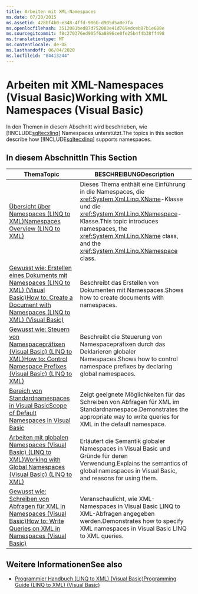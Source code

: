 ```yaml
---
title: Arbeiten mit XML-Namespaces
ms.date: 07/20/2015
ms.assetid: 428bf4b0-e348-4ffd-986b-d905d5a0e7fa
ms.openlocfilehash: 3512081bed87d752083e41d769edceb87b1e688e
ms.sourcegitcommit: f8c270376ed905f6a8896ce0fe25b4f4b38ff498
ms.translationtype: MT
ms.contentlocale: de-DE
ms.lasthandoff: 06/04/2020
ms.locfileid: "84413244"
---
```

# <a name="working-with-xml-namespaces-visual-basic"></a><span data-ttu-id="5e2b5-102">Arbeiten mit XML-Namespaces (Visual Basic)</span><span class="sxs-lookup"><span data-stu-id="5e2b5-102">Working with XML Namespaces (Visual Basic)</span></span>
<span data-ttu-id="5e2b5-103">In den Themen in diesem Abschnitt wird beschrieben, wie [!INCLUDE[sqltecxlinq](~/includes/sqltecxlinq-md.md)] Namespaces unterstützt.</span><span class="sxs-lookup"><span data-stu-id="5e2b5-103">The topics in this section describe how [!INCLUDE[sqltecxlinq](~/includes/sqltecxlinq-md.md)] supports namespaces.</span></span>  
  
## <a name="in-this-section"></a><span data-ttu-id="5e2b5-104">In diesem Abschnitt</span><span class="sxs-lookup"><span data-stu-id="5e2b5-104">In This Section</span></span>  
  
|<span data-ttu-id="5e2b5-105">Thema</span><span class="sxs-lookup"><span data-stu-id="5e2b5-105">Topic</span></span>|<span data-ttu-id="5e2b5-106">BESCHREIBUNG</span><span class="sxs-lookup"><span data-stu-id="5e2b5-106">Description</span></span>|  
|-----------|-----------------|  
|[<span data-ttu-id="5e2b5-107">Übersicht über Namespaces (LINQ to XML)</span><span class="sxs-lookup"><span data-stu-id="5e2b5-107">Namespaces Overview (LINQ to XML)</span></span>](namespaces-overview-linq-to-xml.md)|<span data-ttu-id="5e2b5-108">Dieses Thema enthält eine Einführung in die Namespaces, die <xref:System.Xml.Linq.XName>-Klasse und die <xref:System.Xml.Linq.XNamespace>-Klasse.</span><span class="sxs-lookup"><span data-stu-id="5e2b5-108">This topic introduces namespaces, the <xref:System.Xml.Linq.XName> class, and the <xref:System.Xml.Linq.XNamespace> class.</span></span>|  
|[<span data-ttu-id="5e2b5-109">Gewusst wie: Erstellen eines Dokuments mit Namespaces (LINQ to XML) (Visual Basic)</span><span class="sxs-lookup"><span data-stu-id="5e2b5-109">How to: Create a Document with Namespaces (LINQ to XML) (Visual Basic)</span></span>](how-to-create-a-document-with-namespaces.md)|<span data-ttu-id="5e2b5-110">Beschreibt das Erstellen von Dokumenten mit Namespaces.</span><span class="sxs-lookup"><span data-stu-id="5e2b5-110">Shows how to create documents with namespaces.</span></span>|  
|[<span data-ttu-id="5e2b5-111">Gewusst wie: Steuern von Namespacepräfixen (Visual Basic) (LINQ to XML)</span><span class="sxs-lookup"><span data-stu-id="5e2b5-111">How to: Control Namespace Prefixes (Visual Basic) (LINQ to XML)</span></span>](how-to-control-namespace-prefixes-linq-to-xml.md)|<span data-ttu-id="5e2b5-112">Beschreibt die Steuerung von Namespacepräfixen durch das Deklarieren globaler Namespaces.</span><span class="sxs-lookup"><span data-stu-id="5e2b5-112">Shows how to control namespace prefixes by declaring global namespaces.</span></span>|  
|[<span data-ttu-id="5e2b5-113">Bereich von Standardnamespaces in Visual Basic</span><span class="sxs-lookup"><span data-stu-id="5e2b5-113">Scope of Default Namespaces in Visual Basic</span></span>](scope-of-default-namespaces.md)|<span data-ttu-id="5e2b5-114">Zeigt geeignete Möglichkeiten für das Schreiben von Abfragen für XML im Standardnamespace.</span><span class="sxs-lookup"><span data-stu-id="5e2b5-114">Demonstrates the appropriate way to write queries for XML in the default namespace.</span></span>|  
|[<span data-ttu-id="5e2b5-115">Arbeiten mit globalen Namespaces (Visual Basic) (LINQ to XML)</span><span class="sxs-lookup"><span data-stu-id="5e2b5-115">Working with Global Namespaces (Visual Basic) (LINQ to XML)</span></span>](working-with-global-namespaces-linq-to-xml.md)|<span data-ttu-id="5e2b5-116">Erläutert die Semantik globaler Namespaces in Visual Basic und Gründe für deren Verwendung.</span><span class="sxs-lookup"><span data-stu-id="5e2b5-116">Explains the semantics of global namespaces in Visual Basic, and reasons for using them.</span></span>|  
|[<span data-ttu-id="5e2b5-117">Gewusst wie: Schreiben von Abfragen für XML in Namespaces (Visual Basic)</span><span class="sxs-lookup"><span data-stu-id="5e2b5-117">How to: Write Queries on XML in Namespaces (Visual Basic)</span></span>](how-to-write-queries-on-xml-in-namespaces.md)|<span data-ttu-id="5e2b5-118">Veranschaulicht, wie XML-Namespaces in Visual Basic LINQ to XML-Abfragen angegeben werden.</span><span class="sxs-lookup"><span data-stu-id="5e2b5-118">Demonstrates how to specify XML namespaces in Visual Basic LINQ to XML queries.</span></span>|  
  
## <a name="see-also"></a><span data-ttu-id="5e2b5-119">Weitere Informationen</span><span class="sxs-lookup"><span data-stu-id="5e2b5-119">See also</span></span>

- [<span data-ttu-id="5e2b5-120">Programmier Handbuch (LINQ to XML) (Visual Basic)</span><span class="sxs-lookup"><span data-stu-id="5e2b5-120">Programming Guide (LINQ to XML) (Visual Basic)</span></span>](programming-guide-linq-to-xml.md)
